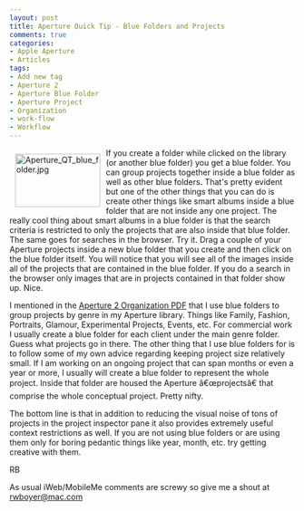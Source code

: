 ```yaml
---
layout: post
title: Aperture Quick Tip - Blue Folders and Projects
comments: true
categories:
- Apple Aperture
- Articles
tags:
- Add new tag
- Aperture 2
- Aperture Blue Folder
- Aperture Project
- Organization
- work-flow
- Workflow
---
```

<a href="/wp-content/uploads/FromIweb/Aperture_QT_blue_folder.jpg"><img title="Aperture_QT_blue_folder.jpg" src="/wp-content/uploads/FromIweb/.thumbs/.Aperture_QT_blue_folder.jpg" border="0" alt="Aperture_QT_blue_folder.jpg" hspace="10" vspace="10" width="150" height="94" align="left" /></a>If you create a folder while clicked on the library (or another blue folder) you get a blue folder. You can group projects together inside a blue folder as well as other blue folders. That's pretty evident but one of the other things that you can do is create other things like smart albums inside a blue folder that are not inside any one project. The really cool thing about smart albums in a blue folder is that the search criteria is restricted to only the projects that are also inside that blue folder. The same goes for searches in the browser. Try it. Drag a couple of your Aperture projects inside a new blue folder that you create and then click on the blue folder itself. You will notice that you will see all of the images inside all of the projects that are contained in the blue folder. If you do a search in the browser only images that are in projects contained in that folder show up. Nice.
<!--more-->
I mentioned in the <a href="http://photo.rwboyer.com/aperture-guides/">Aperture 2 Organization PDF</a> that I use blue folders to group projects by genre in my Aperture library. Things like Family, Fashion, Portraits, Glamour, Experimental Projects, Events, etc. For commercial work I usually create a blue folder for each client under the main genre folder. Guess what projects go in there. The other thing that I use blue folders for is to follow some of my own advice regarding keeping project size relatively small. If I am working on an ongoing project that can span months or even a year or more, I usually will create a blue folder to represent the whole project. Inside that folder are housed the Aperture â€œprojectsâ€  that comprise the whole conceptual project. Pretty nifty.

The bottom line is that in addition to reducing the visual noise of tons of projects in the project inspector pane it also provides extremely useful context restrictions as well. If you are not using blue folders or are using them only for boring pedantic things like year, month, etc. try getting creative with them.

RB

As usual iWeb/MobileMe comments are screwy so give me a shout at <a href="mailto:rwboyer@mac.com">rwboyer@mac.com</a>